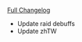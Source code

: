 [Full Changelog](https://github.com/enderneko/Cell/compare/r101-beta...399523866a99bc8525047ef10d4854d79c96e4c1)

- Update raid debuffs
- Update zhTW
